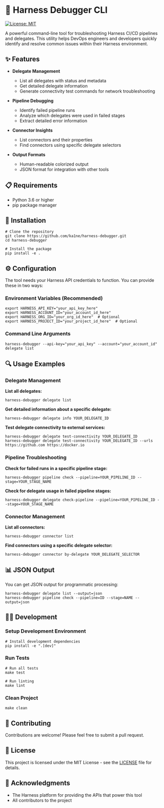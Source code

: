 # 🚀 Harness Debugger CLI

[![License: MIT](https://img.shields.io/badge/License-MIT-blue.svg)](https://opensource.org/licenses/MIT)

A powerful command-line tool for troubleshooting Harness CI/CD pipelines and delegates. This utility helps DevOps engineers and developers quickly identify and resolve common issues within their Harness environment.

## ✨ Features

- **Delegate Management**
  - List all delegates with status and metadata
  - Get detailed delegate information
  - Generate connectivity test commands for network troubleshooting

- **Pipeline Debugging**
  - Identify failed pipeline runs
  - Analyze which delegates were used in failed stages
  - Extract detailed error information

- **Connector Insights**
  - List connectors and their properties
  - Find connectors using specific delegate selectors

- **Output Formats**
  - Human-readable colorized output
  - JSON format for integration with other tools

## 📋 Requirements

- Python 3.6 or higher
- pip package manager

## 🔧 Installation

```
# Clone the repository
git clone https://github.com/ka1ne/harness-debugger.git
cd harness-debugger

# Install the package
pip install -e .
```

## ⚙️ Configuration

The tool needs your Harness API credentials to function. You can provide these in two ways:

### Environment Variables (Recommended)

```
export HARNESS_API_KEY="your_api_key_here"
export HARNESS_ACCOUNT_ID="your_account_id_here"
export HARNESS_ORG_ID="your_org_id_here"  # Optional
export HARNESS_PROJECT_ID="your_project_id_here"  # Optional
```

### Command Line Arguments

```
harness-debugger --api-key="your_api_key" --account="your_account_id" delegate list
```

## 🔍 Usage Examples

### Delegate Management

**List all delegates:**
```
harness-debugger delegate list
```

**Get detailed information about a specific delegate:**
```
harness-debugger delegate info YOUR_DELEGATE_ID
```

**Test delegate connectivity to external services:**
```
harness-debugger delegate test-connectivity YOUR_DELEGATE_ID
harness-debugger delegate test-connectivity YOUR_DELEGATE_ID --urls https://github.com https://docker.io
```

### Pipeline Troubleshooting

**Check for failed runs in a specific pipeline stage:**
```
harness-debugger pipeline check --pipeline=YOUR_PIPELINE_ID --stage=YOUR_STAGE_NAME
```

**Check for delegate usage in failed pipeline stages:**
```
harness-debugger delegate check-pipeline --pipeline=YOUR_PIPELINE_ID --stage=YOUR_STAGE_NAME
```

### Connector Management

**List all connectors:**
```
harness-debugger connector list
```

**Find connectors using a specific delegate selector:**
```
harness-debugger connector by-delegate YOUR_DELEGATE_SELECTOR
```

## 📊 JSON Output

You can get JSON output for programmatic processing:

```
harness-debugger delegate list --output=json
harness-debugger pipeline check --pipeline=ID --stage=NAME --output=json
```

## 👨‍💻 Development

### Setup Development Environment

```
# Install development dependencies
pip install -e ".[dev]"
```

### Run Tests

```
# Run all tests
make test

# Run linting
make lint
```

### Clean Project

```
make clean
```

## 🤝 Contributing

Contributions are welcome! Please feel free to submit a pull request.

## 📜 License

This project is licensed under the MIT License - see the [LICENSE](LICENSE) file for details.

## 🙏 Acknowledgments

- The Harness platform for providing the APIs that power this tool
- All contributors to the project
```
